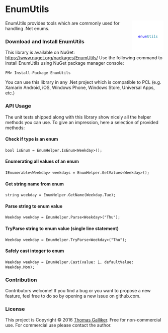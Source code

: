 # EnumUtils
<img src="https://raw.githubusercontent.com/thomasgalliker/EnumUtils/master/EnumUtils.Logo/EnumUtilsLogo_rect.png" height="100" alt="EnumUtils" align="right">
EnumUtils provides tools which are commonly used for handling .Net enums.

### Download and Install EnumUtils
This library is available on NuGet: https://www.nuget.org/packages/EnumUtils/
Use the following command to install EnumUtils using NuGet package manager console:

    PM> Install-Package EnumUtils

You can use this library in any .Net project which is compatible to PCL (e.g. Xamarin Android, iOS, Windows Phone, Windows Store, Universal Apps, etc.)

### API Usage
The unit tests shipped along with this library show nicely all the helper methods you can use.
To give an impression, here a selection of provided methods:

#### Check if type is an enum
```
bool isEnum = EnumHelper.IsEnum<Weekday>();
```

#### Enumerating all values of an enum
```
IEnumerable<Weekday> weekdays = EnumHelper.GetValues<Weekday>();
```
#### Get string name from enum
```
string weekday = EnumHelper.GetName(Weekday.Tue);
```

#### Parse string to enum value
```
Weekday weekday = EnumHelper.Parse<Weekday>("Thu");
```

#### TryParse string to enum value (single line statement)
```
Weekday weekday = EnumHelper.TryParse<Weekday>("Thu");
```

#### Safely cast integer to enum
```
Weekday weekday = EnumHelper.Cast(value: 1, defaultValue: Weekday.Mon);
```
### Contribution
Contributors welcome! If you find a bug or you want to propose a new feature, feel free to do so by opening a new issue on github.com.

### License
This project is Copyright &copy; 2016 [Thomas Galliker](https://ch.linkedin.com/in/thomasgalliker). Free for non-commercial use. For commercial use please contact the author.
